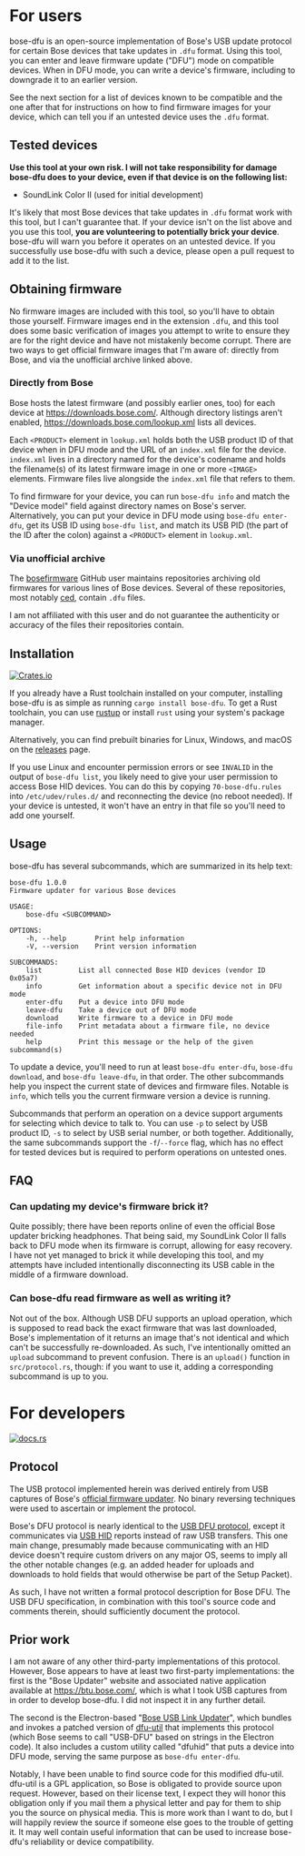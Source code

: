 For users
=========
bose-dfu is an open-source implementation of Bose's USB update protocol for
certain Bose devices that take updates in `.dfu` format. Using this tool, you
can enter and leave firmware update ("DFU") mode on compatible devices. When in
DFU mode, you can write a device's firmware, including to downgrade it to an
earlier version.

See the next section for a list of devices known to be compatible and the one
after that for instructions on how to find firmware images for your device,
which can tell you if an untested device uses the `.dfu` format.

Tested devices
--------------
**Use this tool at your own risk. I will not take responsibility for damage
bose-dfu does to your device, even if that device is on the following list:**

 - SoundLink Color II (used for initial development)

It's likely that most Bose devices that take updates in `.dfu` format work with
this tool, but I can't guarantee that. If your device isn't on the list above
and you use this tool, **you are volunteering to potentially brick your
device**.  bose-dfu will warn you before it operates on an untested device. If
you successfully use bose-dfu with such a device, please open a pull request to
add it to the list.

Obtaining firmware
------------------
No firmware images are included with this tool, so you'll have to obtain those
yourself. Firmware images end in the extension `.dfu`, and this tool does some
basic verification of images you attempt to write to ensure they are for the
right device and have not mistakenly become corrupt. There are two ways to get
official firmware images that I'm aware of: directly from Bose, and via the
unofficial archive linked above.

### Directly from Bose
Bose hosts the latest firmware (and possibly earlier ones, too) for each device
at https://downloads.bose.com/. Although directory listings aren't enabled,
https://downloads.bose.com/lookup.xml lists all devices.

Each `<PRODUCT>` element in `lookup.xml` holds both the USB product ID of that
device when in DFU mode and the URL of an `index.xml` file for the device.
`index.xml` lives in a directory named for the device's codename and holds the
filename(s) of its latest firmware image in one or more `<IMAGE>` elements.
Firmware files live alongside the `index.xml` file that refers to them.

To find firmware for your device, you can run `bose-dfu info` and match the
"Device model" field against directory names on Bose's server. Alternatively,
you can put your device in DFU mode using `bose-dfu enter-dfu`, get its USB ID
using `bose-dfu list`, and match its USB PID (the part of the ID after the
colon) against a `<PRODUCT>` element in `lookup.xml`.

### Via unofficial archive
The [bosefirmware][unofficial-user] GitHub user maintains repositories
archiving old firmwares for various lines of Bose devices. Several of these
repositories, most notably [ced][unofficial-repo], contain `.dfu` files.

I am not affiliated with this user and do not guarantee the authenticity or
accuracy of the files their repositories contain.

[unofficial-user]: https://github.com/libusb/hidapi
[unofficial-repo]: https://github.com/bosefirmware/ced

Installation
------------
[![Crates.io](https://img.shields.io/crates/v/bose-dfu)](https://crates.io/crates/bose-dfu)

If you already have a Rust toolchain installed on your computer, installing
bose-dfu is as simple as running `cargo install bose-dfu`. To get a Rust
toolchain, you can use [rustup](https://rustup.rs/) or install `rust` using
your system's package manager.

Alternatively, you can find prebuilt binaries for Linux, Windows, and macOS on
the [releases](https://github.com/tchebb/bose-dfu/releases) page.

If you use Linux and encounter permission errors or see `INVALID` in the output
of `bose-dfu list`, you likely need to give your user permission to access Bose
HID devices. You can do this by copying `70-bose-dfu.rules` into
`/etc/udev/rules.d/` and reconnecting the device (no reboot needed). If your
device is untested, it won't have an entry in that file so you'll need to add
one yourself.

Usage
-----
bose-dfu has several subcommands, which are summarized in its help text:

```
bose-dfu 1.0.0
Firmware updater for various Bose devices

USAGE:
    bose-dfu <SUBCOMMAND>

OPTIONS:
    -h, --help       Print help information
    -V, --version    Print version information

SUBCOMMANDS:
    list         List all connected Bose HID devices (vendor ID 0x05a7)
    info         Get information about a specific device not in DFU mode
    enter-dfu    Put a device into DFU mode
    leave-dfu    Take a device out of DFU mode
    download     Write firmware to a device in DFU mode
    file-info    Print metadata about a firmware file, no device needed
    help         Print this message or the help of the given subcommand(s)
```

To update a device, you'll need to run at least `bose-dfu enter-dfu`, `bose-dfu
download`, and `bose-dfu leave-dfu`, in that order. The other subcommands help
you inspect the current state of devices and firmware files. Notable is `info`,
which tells you the current firmware version a device is running.

Subcommands that perform an operation on a device support arguments for
selecting which device to talk to.  You can use `-p` to select by USB product
ID, `-s` to select by USB serial number, or both together. Additionally, the
same subcommands support the `-f`/`--force` flag, which has no effect for
tested devices but is required to perform operations on untested ones.

FAQ
---
### Can updating my device's firmware brick it?
Quite possibly; there have been reports online of even the official Bose
updater bricking headphones. That being said, my SoundLink Color II falls back
to DFU mode when its firmware is corrupt, allowing for easy recovery. I have
not yet managed to brick it while developing this tool, and my attempts have
included intentionally disconnecting its USB cable in the middle of a firmware
download.

### Can bose-dfu read firmware as well as writing it?
Not out of the box. Although USB DFU supports an upload operation, which is
supposed to read back the exact firmware that was last downloaded, Bose's
implementation of it returns an image that's not identical and which can't be
successfully re-downloaded. As such, I've intentionally omitted an `upload`
subcommand to prevent confusion. There is an `upload()` function in
`src/protocol.rs`, though: if you want to use it, adding a corresponding
subcommand is up to you.

For developers
==============
[![docs.rs](https://img.shields.io/docsrs/bose-dfu)](https://docs.rs/bose-dfu/latest/bose_dfu/)

Protocol
--------
The USB protocol implemented herein was derived entirely from USB captures of
Bose's [official firmware updater][btu]. No binary reversing techniques were
used to ascertain or implement the protocol.

Bose's DFU protocol is nearly identical to the [USB DFU protocol][dfu-spec],
except it communicates via [USB HID][hid-spec] reports instead of raw USB
transfers. This one main change, presumably made because communicating with an
HID device doesn't require custom drivers on any major OS, seems to imply all
the other notable changes (e.g. an added header for uploads and downloads to
hold fields that would otherwise be part of the Setup Packet).

As such, I have not written a formal protocol description for Bose DFU. The USB
DFU specification, in combination with this tool's source code and comments
therein, should sufficiently document the protocol.

[btu]: https://btu.bose.com/
[dfu-spec]: https://usb.org/sites/default/files/DFU_1.1.pdf
[hid-spec]: https://www.usb.org/sites/default/files/hid1_11.pdf

Prior work
----------
I am not aware of any other third-party implementations of this protocol.
However, Bose appears to have at least two first-party implementations: the
first is the "Bose Updater" website and associated native application available
at https://btu.bose.com/, which is what I took USB captures from in order to
develop bose-dfu. I did not inspect it in any further detail.

The second is the Electron-based "[Bose USB Link Updater][usb-link-updater]",
which bundles and invokes a patched version of [dfu-util][dfu-util] that
implements this protocol (which Bose seems to call "USB-DFU" based on strings
in the Electron code). It also includes a custom utility called "dfuhid" that
puts a device into DFU mode, serving the same purpose as `bose-dfu enter-dfu`.

Notably, I have been unable to find source code for this modified dfu-util.
dfu-util is a GPL application, so Bose is obligated to provide source upon
request. However, based on their license text, I expect they will honor this
obligation only if you mail them a physical letter and pay for them to ship you
the source on physical media. This is more work than I want to do, but I will
happily review the source if someone else goes to the trouble of getting it. It
may well contain useful information that can be used to increase bose-dfu's
reliability or device compatibility.

[usb-link-updater]: https://pro.bose.com/en_us/products/software/conferencing_software/bose-usb-link-updater.html
[dfu-util]: http://dfu-util.sourceforge.net/
